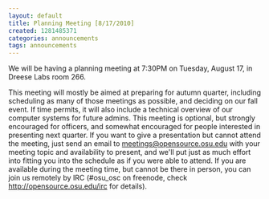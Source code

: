 ```yaml
---
layout: default
title: Planning Meeting [8/17/2010]
created: 1281485371
categories: announcements
tags: announcements
---
```

We will be having a planning meeting at 7:30PM on Tuesday, August 17, in Dreese Labs room 266.

This meeting will mostly be aimed at preparing for autumn quarter, including scheduling as many of those meetings as possible, and deciding on our fall event. If time permits, it will also include a technical overview of our computer systems for future admins. This meeting is optional, but strongly encouraged for officers, and somewhat encouraged for people interested in presenting next quarter. If you want to give a presentation but cannot attend the meeting, just send an email to meetings@opensource.osu.edu with your meeting topic and availability to present, and we'll put just as much effort into fitting you into the schedule as if you were able to attend. If you are available during the meeting time, but cannot be there in person, you can join us remotely by IRC (#osu_osc on freenode, check http://opensource.osu.edu/irc for details).
